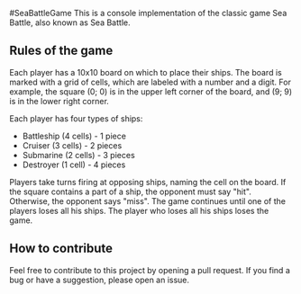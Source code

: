 #SeaBattleGame
This is a console implementation of the classic game Sea Battle, also known as Sea Battle.

## Rules of the game
Each player has a 10x10 board on which to place their ships. The board is marked with a grid of cells, which are labeled with a number and a digit. For example, the square (0; 0) is in the upper left corner of the board, and (9; 9) is in the lower right corner.

Each player has four types of ships:

+ Battleship (4 cells) - 1 piece
+ Cruiser (3 cells) - 2 pieces
+ Submarine (2 cells) - 3 pieces
+ Destroyer (1 cell) - 4 pieces

Players take turns firing at opposing ships, naming the cell on the board. If the square contains a part of a ship, the opponent must say "hit". Otherwise, the opponent says "miss". The game continues until one of the players loses all his ships. The player who loses all his ships loses the game.

## How to contribute
Feel free to contribute to this project by opening a pull request. If you find a bug or have a suggestion, please open an issue.

